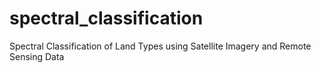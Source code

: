 # spectral_classification
Spectral Classification of Land Types using Satellite Imagery and Remote Sensing Data
